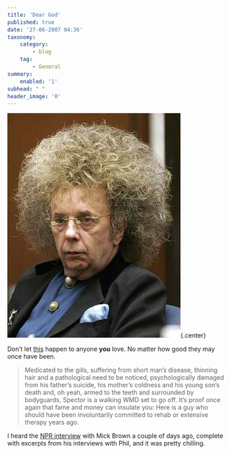 ```yaml
---
title: 'Dear God'
published: true
date: '27-06-2007 04:36'
taxonomy:
    category:
        - blog
    tag:
        - General
summary:
    enabled: '1'
subhead: " "
header_image: '0'
---
```


![Phil Spector in the dock at his trial for the murder of Lana Clarkson](PhilSpectorHair-sm-723874.jpg){.center}

Don’t let [this](https://web.archive.org/web/20071012023011/http://newcritics.com/blog1/2007/06/24/phil-spector-rock-and-rolls-norma-desmond/) happen to anyone **you** love. No matter how good they may once have been.

> Medicated to the gills, suffering from short man’s disease, thinning hair and a pathological need to be noticed, psychologically damaged from his father’s suicide, his mother’s coldness and his young son’s death and, oh yeah, armed to the teeth and surrounded by bodyguards, Spector is a walking WMD set to go off. It’s proof once again that fame and money can insulate you: Here is a guy who should have been involuntarily committed to rehab or extensive therapy years ago.

I heard the [NPR interview](https://www.npr.org/2007/06/05/10719192/author-interviewed-spector-weeks-before-shooting) with Mick Brown a couple of days ago, complete with excerpts from his interviews with Phil, and it was pretty chilling.
